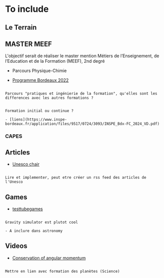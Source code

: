 # To include

## Le Terrain

## MASTER MEEF

L'objectif serait de réaliser le master mention Métiers de l’Enseignement, de l’Education et de la Formation (MEEF), 2nd degré


- Parcours Physique-Chimie

- [Programme Bordeaux 2022](https://www.inspe-bordeaux.fr/application/files/3616/8959/8222/parcours_phys_chimie_CI_30_juin_2022.pdf)


```{note}

Parcours "pratiques et ingénierie de la formation", qu'elles sont les differences avec les autres formations ?

```

```{admonition}

Formation initial ou continue ?

- [liens](https://www.inspe-bordeaux.fr/application/files/9517/0724/3093/INSPE_Bdx-FC_2024_VD.pdf)

```



### CAPES


## Articles

- [Unesco chair](https://chaireunescorelia.univ-nantes.fr/2024/04/02/pour-apprendre-a-mobiliser-ses-connaissances-reflechissons-a-une-education-durable/)

```{note}

Lire et implementer, peut etre créer un rss feed des articles de l'Unesco

```

## Games

- [testtubegames](https://www.testtubegames.com/gravity_full.html)

```{note}

Gravity simulator est plutot cool

- A inclure dans astronomy

```

## Videos

- [Conservation of angular momentum](https://www.youtube.com/watch?v=hgcudPr73LU)

```{note}

Mettre en lien avec formation des planètes (Science)

```